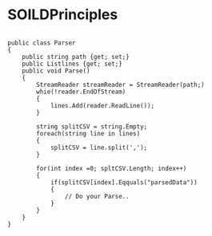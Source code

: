 # SOILDPrinciples

<pre><code>
public class Parser
{
    public string path {get; set;}
    public List<string>lines {get; set;}
    public void Parse()
    {
        StreamReader streamReader = StreamReader(path;)
        whie(!reader.EndOfStream)
        {
            lines.Add(reader.ReadLine());
        }

        string splitCSV = string.Empty;
        foreach(string line in lines)
        {
            splitCSV = line.split(',');
        }

        for(int index =0; spltCSV.Length; index++)
        {
            if(splitCSV[index].Eqquals("parsedData"))
            {
                // Do your Parse..
            }
        }
    }
}
</code></pre>
